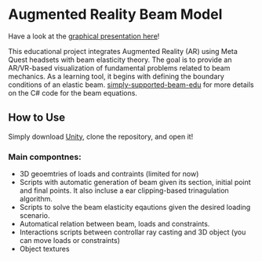 # Augmented Reality Beam Model

Have a look at the [graphical presentation here](https://multi2mech.github.io/AR-simply-supported-beam-edu/)!

This educational project integrates Augmented Reality (AR) using Meta Quest headsets with beam elasticity theory. The goal is to provide an AR/VR-based visualization of fundamental problems related to beam mechanics. As a learning tool, it begins with defining the boundary conditions of an elastic beam. [simply-supported-beam-edu](https://github.com/multi2mech/simply-supported-beam-edu) for more details on the C# code for the beam equations.

## How to Use

Simply download [Unity](https://unity.com/download), clone the repository, and open it!

### Main compontnes:

- 3D geoemtries of loads and contraints (limited for now)
- Scripts with automatic generation of beam given its section, initial point and final points. It also incluse a ear clipping-based trinagulation algorithm.
- Scripts to solve the beam elasticity eqautions given the desired loading scenario.
- Automatical relation between beam, loads and constraints.
- Interactions scripts between controllar ray casting and 3D object (you can move loads or constraints)
- Object textures
